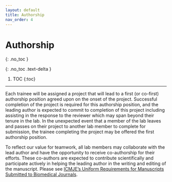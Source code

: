 ```yaml
---
layout: default
title: Authorship
nav_order: 4
---
```


# Authorship
{: .no_toc }

{: .no_toc .text-delta }

1. TOC
{:toc}

---

Each trainee will be assigned a project that will lead to a first (or co-first) authorship position agreed upon on the onset of the project. Successful completion of the project is required for this authorship position, and the leading author is expected to commit to completion of this project including assisting in the response to the reviewer which may span beyond their tenure in the lab. In the unexpected event that a member of the lab leaves and passes on their project to another lab member to complete for submission, the trainee completing the project may be offered the first authorship position.

To reflect our value for teamwork, all lab members may collaborate with the lead author and have the opportunity to receive co-authorship for their efforts. These co-authors are expected to contribute scientifically and participate actively in helping the leading author in the writing and editing of the manuscript. Please see [ICMJE’s Uniform Requirements for Manuscripts Submitted to Biomedical Journals](http://www.icmje.org/about-icmje/faqs/icmje-recommendations/).

<!-- just_the_docs:
  # Define which collections are used in just-the-docs
  collections:
    # Reference the "tests" collection
    tests:
      # Give the collection a name
      name: Tests
      # Exclude the collection from the navigation
      # Supports true or false (default)
      # nav_exclude: true
      # Fold the collection in the navigation
      # Supports true or false (default)
      # nav_fold: true  # note: this option is new in v0.4
      # Exclude the collection from the search
      # Supports true or false (default)
      # search_exclude: true -->
